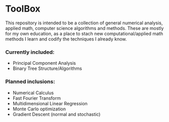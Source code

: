 # ToolBox

This repository is intended to be a collection of general numerical analysis, applied math, computer science algorithms and methods. These are mostly for my own education, as a place to stach new computational/applied math methods I learn and codify the techniques I already know.

### Currently included:
- Principal Component Analysis
- Binary Tree Structure/Algorithms

### Planned inclusions:
- Numerical Calculus
- Fast Fourier Transform
- Multidimensional Linear Regression
- Monte Carlo optimization
- Gradient Descent (normal and stochastic)
